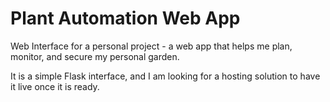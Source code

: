 # Plant Automation Web App
Web Interface for a personal project - a web app that helps me plan, monitor, and secure my personal garden. 

It is a simple Flask interface, and I am looking for a hosting solution to have it live once it is ready.
